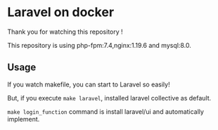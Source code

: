# Laravel on docker
Thank you for watching this repository !

This repository is  using php-fpm:7.4,nginx:1.19.6 and mysql:8.0.

## Usage
If you watch makefile, you can start to Laravel so easily!

But, if you execute ```make laravel```, installed laravel collective as default.

```make login_function``` command is install laravel/ui  and automatically implement. 
